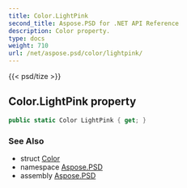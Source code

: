 ```yaml
---
title: Color.LightPink
second_title: Aspose.PSD for .NET API Reference
description: Color property. 
type: docs
weight: 710
url: /net/aspose.psd/color/lightpink/
---
```

{{< psd/tize >}}
## Color.LightPink property

```csharp
public static Color LightPink { get; }
```

### See Also

* struct [Color](../)
* namespace [Aspose.PSD](../../color/)
* assembly [Aspose.PSD](../../../)



